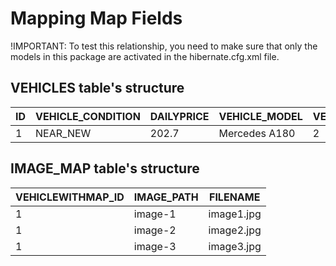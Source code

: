 # Mapping Map Fields

!IMPORTANT: To test this relationship, you need to make sure that only the models
in this package are activated in the hibernate.cfg.xml file.

## VEHICLES table's structure

| ID  | VEHICLE_CONDITION | DAILYPRICE | VEHICLE_MODEL  | VEHICLE_TYPE | MODEL_YEAR |
|-----|-------------------|------------|----------------|--------------|------------|
| 1   | NEAR_NEW          | 202.7      | Mercedes A180  | 2            | 2017       |


## IMAGE_MAP table's structure

| VEHICLEWITHMAP_ID  | IMAGE_PATH | FILENAME    |
|--------------------|------------|-------------|
| 1                  | image-1    | image1.jpg  |
| 1                  | image-2    | image2.jpg  |
| 1                  | image-3    | image3.jpg  |

